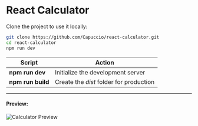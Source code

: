 # React Calculator

Clone the project to use it locally:

```sh
git clone https://github.com/Capuccio/react-calculator.git
cd react-calculator
npm run dev
```

| Script | Action |
| ------ | ------ |
| **npm run dev** | Initialize the development server |
| **npm run build** | Create the *dist* folder for production |

---

#### Preview:
![Calculator Preview](https://i.pinimg.com/564x/3e/82/83/3e8283a6214c60bb4ed730954116bdd1.jpg)

